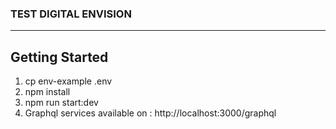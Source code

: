
### TEST DIGITAL ENVISION

---

## Getting Started

1.  cp env-example .env
2.  npm install
3.  npm  run start:dev
4.  Graphql services available on : http://localhost:3000/graphql
